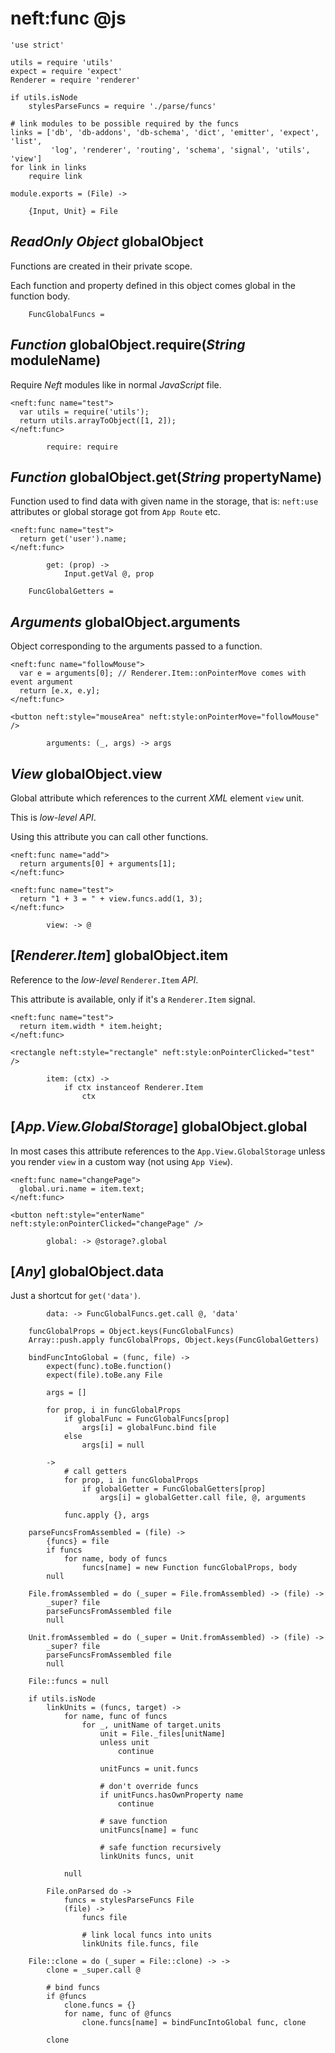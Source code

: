 neft:func @js
=============

	'use strict'

	utils = require 'utils'
	expect = require 'expect'
	Renderer = require 'renderer'

	if utils.isNode
		stylesParseFuncs = require './parse/funcs'

	# link modules to be possible required by the funcs
	links = ['db', 'db-addons', 'db-schema', 'dict', 'emitter', 'expect', 'list',
	         'log', 'renderer', 'routing', 'schema', 'signal', 'utils', 'view']
	for link in links
		require link

	module.exports = (File) ->

		{Input, Unit} = File

*ReadOnly* *Object* globalObject
--------------------------------

Functions are created in their private scope.

Each function and property defined in this object comes global in the function body.

		FuncGlobalFuncs =

*Function* globalObject.require(*String* moduleName)
----------------------------------------------------

Require *Neft* modules like in normal *JavaScript* file.

```
<neft:func name="test">
  var utils = require('utils');
  return utils.arrayToObject([1, 2]);
</neft:func>
```

			require: require

*Function* globalObject.get(*String* propertyName)
--------------------------------------------------

Function used to find data with given name in the storage, that is: `neft:use` attributes
or global storage got from `App Route` etc.

```
<neft:func name="test">
  return get('user').name;
</neft:func>
```

			get: (prop) ->
				Input.getVal @, prop

		FuncGlobalGetters =

*Arguments* globalObject.arguments
----------------------------------

Object corresponding to the arguments passed to a function.

```
<neft:func name="followMouse">
  var e = arguments[0]; // Renderer.Item::onPointerMove comes with event argument
  return [e.x, e.y];
</neft:func>

<button neft:style="mouseArea" neft:style:onPointerMove="followMouse" />
```

			arguments: (_, args) -> args

*View* globalObject.view
------------------------

Global attribute which references to the current *XML* element `view` unit.

This is *low-level API*.

Using this attribute you can call other functions.

```
<neft:func name="add">
  return arguments[0] + arguments[1];
</neft:func>

<neft:func name="test">
  return "1 + 3 = " + view.funcs.add(1, 3);
</neft:func>
```

			view: -> @

[*Renderer.Item*] globalObject.item
-----------------------------------

Reference to the *low-level* `Renderer.Item` *API*.

This attribute is available, only if it's a `Renderer.Item` signal.

```
<neft:func name="test">
  return item.width * item.height;
</neft:func>

<rectangle neft:style="rectangle" neft:style:onPointerClicked="test" />
```

			item: (ctx) ->
				if ctx instanceof Renderer.Item
					ctx

[*App.View.GlobalStorage*] globalObject.global
----------------------------------------------

In most cases this attribute references to the `App.View.GlobalStorage` unless you render
`view` in a custom way (not using `App View`).

```
<neft:func name="changePage">
  global.uri.name = item.text;
</neft:func>

<button neft:style="enterName" neft:style:onPointerClicked="changePage" />
```

			global: -> @storage?.global

[*Any*] globalObject.data
-------------------------

Just a shortcut for `get('data')`.

			data: -> FuncGlobalFuncs.get.call @, 'data'

		funcGlobalProps = Object.keys(FuncGlobalFuncs)
		Array::push.apply funcGlobalProps, Object.keys(FuncGlobalGetters)

		bindFuncIntoGlobal = (func, file) ->
			expect(func).toBe.function()
			expect(file).toBe.any File

			args = []

			for prop, i in funcGlobalProps
				if globalFunc = FuncGlobalFuncs[prop]
					args[i] = globalFunc.bind file
				else
					args[i] = null

			->
				# call getters
				for prop, i in funcGlobalProps
					if globalGetter = FuncGlobalGetters[prop]
						args[i] = globalGetter.call file, @, arguments

				func.apply {}, args

		parseFuncsFromAssembled = (file) ->
			{funcs} = file
			if funcs
				for name, body of funcs
					funcs[name] = new Function funcGlobalProps, body
			null

		File.fromAssembled = do (_super = File.fromAssembled) -> (file) ->
			_super? file
			parseFuncsFromAssembled file
			null

		Unit.fromAssembled = do (_super = Unit.fromAssembled) -> (file) ->
			_super? file
			parseFuncsFromAssembled file
			null

		File::funcs = null

		if utils.isNode
			linkUnits = (funcs, target) ->
				for name, func of funcs
					for _, unitName of target.units
						unit = File._files[unitName]
						unless unit
							continue

						unitFuncs = unit.funcs

						# don't override funcs
						if unitFuncs.hasOwnProperty name
							continue

						# save function
						unitFuncs[name] = func

						# safe function recursively
						linkUnits funcs, unit

				null

			File.onParsed do ->
				funcs = stylesParseFuncs File
				(file) ->
					funcs file

					# link local funcs into units
					linkUnits file.funcs, file

		File::clone = do (_super = File::clone) -> ->
			clone = _super.call @

			# bind funcs
			if @funcs
				clone.funcs = {}
				for name, func of @funcs
					clone.funcs[name] = bindFuncIntoGlobal func, clone

			clone